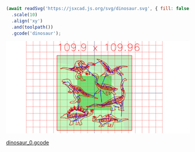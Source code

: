 ```JavaScript
(await readSvg('https://jsxcad.js.org/svg/dinosaur.svg', { fill: false }))
  .scale(10)
  .align('xy')
  .and(toolpath())
  .gcode('dinosaur');
```

![Image](dinosaur.md.0.png)

[dinosaur_0.gcode](dinosaur.dinosaur_0.gcode)
